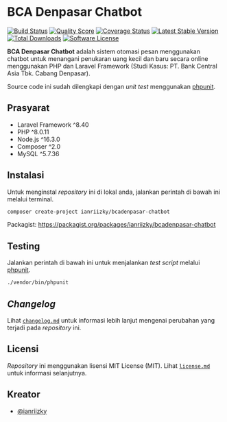 # BCA Denpasar Chatbot

[![Build Status](https://github.com/ianriizky/bcadenpasar-chatbot/workflows/test/badge.svg)](https://github.com/ianriizky/bcadenpasar-chatbot/actions)
[![Quality Score](https://img.shields.io/scrutinizer/g/ianriizky/bcadenpasar-chatbot.svg?style=flat)](https://scrutinizer-ci.com/g/ianriizky/bcadenpasar-chatbot)
[![Coverage Status](https://coveralls.io/repos/github/ianriizky/bcadenpasar-chatbot/badge.svg)](https://coveralls.io/github/ianriizky/bcadenpasar-chatbot)
[![Latest Stable Version](https://poser.pugx.org/ianriizky/bcadenpasar-chatbot/v/stable.svg)](https://packagist.org/packages/ianriizky/bcadenpasar-chatbot)
[![Total Downloads](https://poser.pugx.org/ianriizky/bcadenpasar-chatbot/d/total.svg)](https://packagist.org/packages/ianriizky/bcadenpasar-chatbot)
[![Software License](https://poser.pugx.org/ianriizky/bcadenpasar-chatbot/license.svg)](https://packagist.org/packages/ianriizky/bcadenpasar-chatbot)

**BCA Denpasar Chatbot** adalah sistem otomasi pesan menggunakan chatbot untuk menangani penukaran uang kecil dan baru secara online menggunakan PHP dan Laravel Framework (Studi Kasus: PT. Bank Central Asia Tbk. Cabang Denpasar).

Source code ini sudah dilengkapi dengan *unit test* menggunakan [phpunit](https://phpunit.de).

## Prasyarat

- Laravel Framework ^8.40
- PHP ^8.0.11
- Node.js ^16.3.0
- Composer ^2.0
- MySQL ^5.7.36

## Instalasi

Untuk menginstal *repository* ini di lokal anda, jalankan perintah di bawah ini melalui terminal.

```bash
composer create-project ianriizky/bcadenpasar-chatbot
```

Packagist: https://packagist.org/packages/ianriizky/bcadenpasar-chatbot

## Testing

Jalankan perintah di bawah ini untuk menjalankan *test script* melalui [phpunit](https://phpunit.de/).

```bash
./vendor/bin/phpunit
```

## *Changelog*

Lihat [`changelog.md`](CHANGELOG.md) untuk informasi lebih lanjut mengenai perubahan yang terjadi pada *repository* ini.

## Licensi

*Repository* ini menggunakan lisensi MIT License (MIT). Lihat [`license.md`](LICENSE.md) untuk informasi selanjutnya.

## Kreator

- [@ianriizky](https://github.com/ianriizky)
